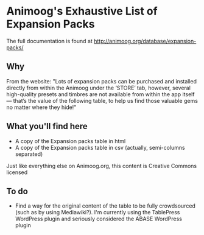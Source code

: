 Animoog's Exhaustive List of Expansion Packs
============================================

The full documentation is found at http://animoog.org/database/expansion-packs/

Why
---
From the website: "Lots of expansion packs can be purchased and installed directly from within the Animoog under the ‘STORE’ tab, however, several high-quality presets and timbres are not available from within the app itself — that’s the value of the following table, to help us find those valuable gems no matter where they hide!"


What you'll find here
---------------------

* A copy of the Expansion packs table in html
* A copy of the Expansion packs table in csv (actually, semi-columns separated)

Just like everything else on Animoog.org, this content is Creative Commons licensed


To do
-----

* Find a way for the original content of the table to be fully crowdsourced (such as by using Mediawiki?). I'm currently using the TablePress WordPress plugin and seriously considered the ABASE WordPress plugin
